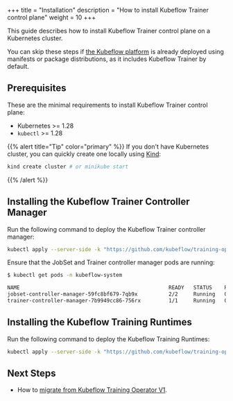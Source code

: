 +++
title = "Installation"
description = "How to install Kubeflow Trainer control plane"
weight = 10
+++

This guide describes how to install Kubeflow Trainer control plane on a Kubernetes cluster.

You can skip these steps if [the Kubeflow platform](https://www.kubeflow.org/docs/started/installing-kubeflow/)
is already deployed using manifests or package distributions, as it includes Kubeflow Trainer by default.

## Prerequisites

These are the minimal requirements to install Kubeflow Trainer control plane:

- Kubernetes >= 1.28
- `kubectl` >= 1.28

{{% alert title="Tip" color="primary" %}}
If you don't have Kubernetes cluster, you can quickly create one locally using [Kind](https://kind.sigs.k8s.io/docs/user/quick-start#installing-with-a-package-manager):

```bash
kind create cluster # or minikube start
```

{{% /alert %}}

## Installing the Kubeflow Trainer Controller Manager

Run the following command to deploy the Kubeflow Trainer controller manager:

```bash
kubectl apply --server-side -k "https://github.com/kubeflow/training-operator.git/manifests/overlays/manager?ref=master"
```

Ensure that the JobSet and Trainer controller manager pods are running:

```bash
$ kubectl get pods -n kubeflow-system

NAME                                                READY   STATUS    RESTARTS   AGE
jobset-controller-manager-59fc8bf679-7qb9x          2/2     Running   0          1m
trainer-controller-manager-7b9949cc86-756rx         1/1     Running   0          1m
```

## Installing the Kubeflow Training Runtimes

Run the following command to deploy the Kubeflow Training Runtimes:

```bash
kubectl apply --server-side -k "https://github.com/kubeflow/training-operator.git/manifests/overlays/runtimes?ref=master"
```

## Next Steps

- How to [migrate from Kubeflow Training Operator V1](/docs/components/trainer/operator-guides/migration).
